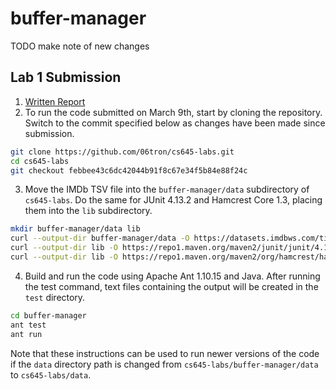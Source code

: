 # buffer-manager

TODO make note of new changes

## Lab 1 Submission

1. [Written Report](https://docs.google.com/document/d/1yRNIZFOOBZGDW5Cv4G_jT15FkewFEATbQRjvpLWB9GQ/edit)
2. To run the code submitted on March 9th, start by cloning the repository. Switch to the commit specified below as changes have been made since submission.
```sh
git clone https://github.com/06tron/cs645-labs.git
cd cs645-labs
git checkout febbee43c6dc42044b91f8c67e34f5b84e88f24c
```
3. Move the IMDb TSV file into the `buffer-manager/data` subdirectory of `cs645-labs`. Do the same for JUnit 4.13.2 and Hamcrest Core 1.3, placing them into the `lib` subdirectory.
```sh
mkdir buffer-manager/data lib
curl --output-dir buffer-manager/data -O https://datasets.imdbws.com/title.basics.tsv.gz
curl --output-dir lib -O https://repo1.maven.org/maven2/junit/junit/4.13.2/junit-4.13.2.jar
curl --output-dir lib -O https://repo1.maven.org/maven2/org/hamcrest/hamcrest-core/1.3/hamcrest-core-1.3.jar
```
4. Build and run the code using Apache Ant 1.10.15 and Java. After running the test command, text files containing the output will be created in the `test` directory.
```sh
cd buffer-manager
ant test
ant run
```
Note that these instructions can be used to run newer versions of the code if the `data` directory path is changed from `cs645-labs/buffer-manager/data` to `cs645-labs/data`.
